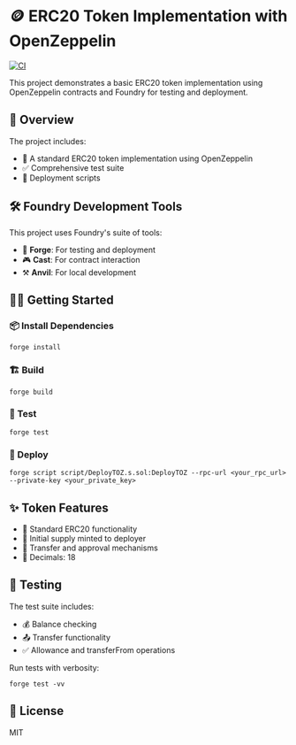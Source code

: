 # 🪙 ERC20 Token Implementation with OpenZeppelin

[![CI](https://github.com/parseen254/erc20-723/actions/workflows/test.yml/badge.svg)](https://github.com/parseen254/erc20-723/actions/workflows/test.yml)

This project demonstrates a basic ERC20 token implementation using OpenZeppelin contracts and Foundry for testing and deployment.

## 🎯 Overview

The project includes:

- 💎 A standard ERC20 token implementation using OpenZeppelin
- ✅ Comprehensive test suite
- 🚀 Deployment scripts

## 🛠 Foundry Development Tools

This project uses Foundry's suite of tools:

- 🔨 **Forge**: For testing and deployment
- 🎮 **Cast**: For contract interaction
- ⚒️ **Anvil**: For local development

## 🏃‍♂️ Getting Started

### 📦 Install Dependencies

```shell
forge install
```

### 🏗️ Build

```shell
forge build
```

### 🧪 Test

```shell
forge test
```

### 🚀 Deploy

```shell
forge script script/DeployTOZ.s.sol:DeployTOZ --rpc-url <your_rpc_url> --private-key <your_private_key>
```

## ✨ Token Features

- 💫 Standard ERC20 functionality
- 🎁 Initial supply minted to deployer
- 💸 Transfer and approval mechanisms
- 🔢 Decimals: 18

## 🧪 Testing

The test suite includes:

- 💰 Balance checking
- 📤 Transfer functionality
- ✅ Allowance and transferFrom operations

Run tests with verbosity:

```shell
forge test -vv
```

## 📜 License

MIT

